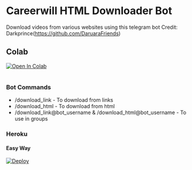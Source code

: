 # Careerwill HTML Downloader Bot
Download videos from various websites using this telegram bot
Credit: Darkprince(https://github.com/DaruaraFriends)

## Colab
[![Open In Colab](https://colab.research.google.com/assets/colab-badge.svg)](https://colab.research.google.com/github/https://github/yogeshnew5exy/HTMLDoqnloader/blob/main/HTMLDoqnloader.ipynb)

#
### Bot Commands
- /download_link - To download from links
- /download_html - To download from html
- /download_link@bot_username & /download_html@bot_username - To use in groups


### Heroku

#### Easy Way
[![Deploy](https://www.herokucdn.com/deploy/button.svg)](https://heroku.com/deploy?template=https://github.com/CoolZeroHero/CareerwillHTML)


